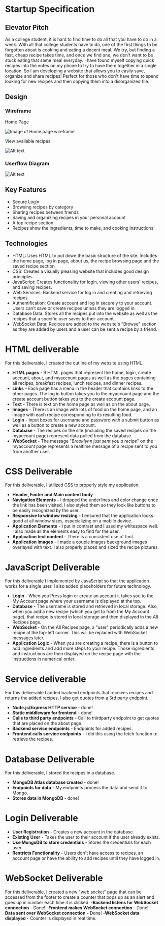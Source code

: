 # Startup Specification
## Elevator Pitch
As a college student, it is hard to find time to do all that you have to do in a week. With all that college students have to do, one of the first things to be forgotten about is cooking and eating a decent meal. We try, but finding a fast, cheap recipe takes time, and once we find one, we don't want to be stuck eating that same meal everyday. I have found myself copying quick recipes into the notes on my phone to try to have them together in a single location. So I am developing a website that allows you to easily save, organize and share recipes! Perfect for those who don't have time to spend looking for new recipes and then copying them into a disorganized file.

## Design
### Wireframe
Home Page

![Image of Home page wireframe](<Diagrams/WireframeHomeScreen.png>)

View available recipes

![Alt text](<Diagrams/WireframeRecipeSection.png>)
### Userflow Diagram
![Alt text](<Diagrams/UserFlowChart.png>)

## Key Features
- Secure Login
- Browsing recipes by category
- Sharing recipes between friends
- Saving and organizing recipes in your personal account
- A top recipe section
- Recipes show the ingredients, time to make, and cooking instructions

## Technologies
- HTML: Uses HTML to put down the basic structure of the site. Includes the home page, log in page, about us, the recipe browsing page and the saved recipe section
- CSS: Creates a visually pleasing website that includes good design principles.
- JavaScript: Creates functionality for login, viewing other users' recipes, and saving recipes.
- Web Services: Backend service for log in and creating and retrieving recipes
- Authentification: Create account and log in securely to your account. Users can't save or create recipes unless they are logged in.
- Database Data: Stores all the recipes put into the website as well as the recipes that a specific user saves to their account.
- WebSocket Data: Recipes are added to the website's "Browse" section as they are added by users and a user can be sent a recipe by a friend.

# HTML deliverable

For this deliverable, I created the outline of my website using HTML.

- **HTML pages** - 9 HTML pages that represent the home, login, create account, about, and myaccount pages as well as the pages containing all recipes, breakfast recipes, lunch recipes, and dinner recipes.
- **Links** - Each page has a menu in the header that contains links to the other pages. The log in button takes you to the myaccount page and the create account button takes you to the create account page.
- **Text** - There is text on the home page as well as on the about page.
- **Images** - There is an image with lots of food on the home page, and an image with each recipe corresponding to its resulting food.
- **Login** - Input boxes for username and password with a submit button as well as a button to create a new account.
- **Database** - The recipes on the site (including the saved recipes on the myaccount page) represent data pulled from the database.
- **WebSocket** - The message "*Brooklynn just sent you a recipe*" on the myaccount page represents a realtime message of a recipe sent to you from another user.

# CSS Deliverable
For this deliverable, I utilized CSS to properly style my application.
- **Header, Footer and Main content body**
- **Navigation Elements** - I dropped the underlines and color change once the link has been visited. I also styled them so they look like buttons to be easily recognized by the user.
- **Responsive to window resizing** - I ensured that the application looks good at all window sizes, especializing on a mobile device.
- **Application Elements** - I put in contrast and I used my whitespace well. I also made all the elements easy to find for the user.
- **Application text content** - There is a consistent use of font.
- **Application Images** - I made a couple images background images overlayed with text. I also properly placed and sized the recipe pictures.

# JavaScript Deliverable
For this deliverable I implemented by JavaScript so that the application works for a single user. I also added placeholders for future technology.
- **Login** - When you Press login or create an account it takes you to the My Account page where your username is displayed at the top.
- **Database** - The username is stored and retrieved in local storage. Also, when you add a new recipe (which you get to from the My Account page), that recipe is stored in local storage and then displayed in the All Recipes page.
- **WebSocket** - On the All Recipes page, a "user" periodically adds a new recipe at the top-left corner. This will be replaced with WebSocket messages later.
- **Application Logic** - When you are creating a recipe, there is a button to add ingredients and add more steps to your recipe. Those ingredients and instructions are then displayed on the recipe page with the instructions in numerical order.

# Service deliverable
For this deliverable I added backend endpoints that receives recipes and returns the added recipes. I also get quotes from a 3rd party endpoint.
- **Node.js/Express HTTP service** - done!
- **Static middleware for frontend** - done!
- **Calls to third party endpoints** - Call to thirdparty endpoint to get quotes that are placed on the about page.
- **Backend service endpoints** - Endpoints for added recipes.
- **Frontend calls service endpoints** - I did this using the fetch function to retrieve the recipes.

# Database Deliverable
For this deliverable, I stored the recipes in a database.
- **MongoDB Atlas database created** - done!
- **Endpoints for data** - My endpoints process the data and send it to Mongo.
- **Stores data in MongoDB** - done!

# Login Deliverable
- **User Registration** - Creates a new account in the database.
- **Existing User** - Takes the user to their account if the user already exists.
- **Use MongoDB to store credentials** - Stores the credentials for each user.
- **Restricts Functionality** - Users don't have access to recipes, an account page or have the ability to add recipes until they have logged in.
# WebSocket Deliverable
For this deliverable, I created a new "web socket" page that can be accessed from the footer to create a counter that pops up as an alert and goes up in number each time it is clicked.
-**Backend listens for WebSocket connection** - Done!
-**Frontend makes WebSocket connection** - Done!
-**Data sent over WebSocket connection** - Done!
-**WebSocket data displayed** - Counter is displayed in real time.